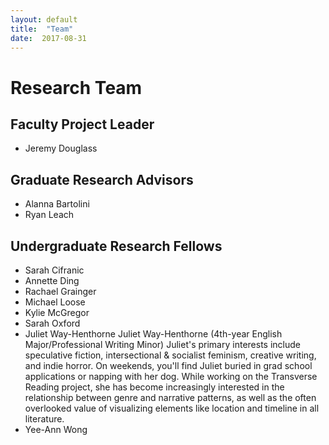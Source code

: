 ```yaml
---
layout: default
title:  "Team"
date:  2017-08-31
---
```


# Research Team

## Faculty Project Leader

- Jeremy Douglass

## Graduate Research Advisors

- Alanna Bartolini
- Ryan Leach

## Undergraduate Research Fellows

- Sarah Cifranic
- Annette Ding
- Rachael Grainger
- Michael Loose
- Kylie McGregor
- Sarah Oxford
- Juliet Way-Henthorne
Juliet Way-Henthorne (4th-year English Major/Professional Writing Minor) Juliet's primary interests include speculative fiction, intersectional & socialist feminism, creative writing, and indie horror. On weekends, you'll find Juliet buried in grad school applications or napping with her dog. While working on the Transverse Reading project, she has become increasingly interested in the relationship between genre and narrative patterns, as well as the often overlooked value of visualizing elements like location and timeline in all literature.
- Yee-Ann Wong





